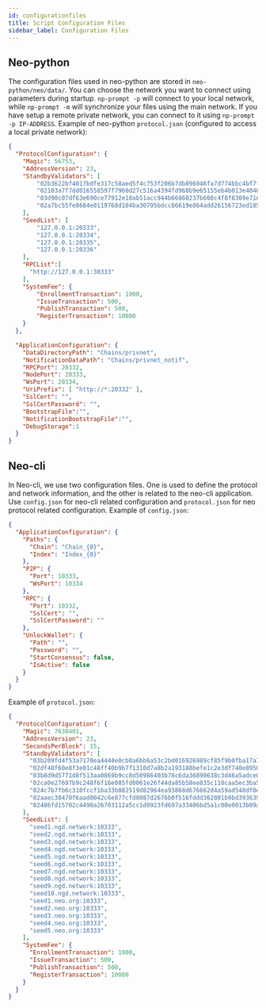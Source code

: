 ```yaml
---
id: configurationfiles
title: Script Configuration Files
sidebar_label: Configuration Files
---
```


## Neo-python
The configuration files used in neo-python are stored in `neo-python/neo/data/`. You can choose the network you want to connect using parameters during startup.
`np-prompt -p` will connect to your local network, while `np-prompt -m` will synchronize your files using the main network.
If you have setup a remote private network, you can connect to it using `np-prompt -p IP-ADDRESS`.
Example of neo-python `protocol.json` \(configured to access a local private network\):
```json
{
  "ProtocolConfiguration": {
    "Magic": 56753,
    "AddressVersion": 23,
    "StandbyValidators": [
        "02b3622bf4017bdfe317c58aed5f4c753f206b7db896046fa7d774bbc4bf7f8dc2",
        "02103a7f7dd016558597f7960d27c516a4394fd968b9e65155eb4b013e4040406e",
        "03d90c07df63e690ce77912e10ab51acc944b66860237b608c4f8f8309e71ee699",
        "02a7bc55fe8684e0119768d104ba30795bdcc86619e864add26156723ed185cd62"
    ],
    "SeedList": [
        "127.0.0.1:20333",
        "127.0.0.1:20334",
        "127.0.0.1:20335",
        "127.0.0.1:20336"
    ],
    "RPCList":[
      "http://127.0.0.1:30333"
    ],
    "SystemFee": {
        "EnrollmentTransaction": 1000,
        "IssueTransaction": 500,
        "PublishTransaction": 500,
        "RegisterTransaction": 10000
    }
  },

  "ApplicationConfiguration": {
    "DataDirectoryPath": "Chains/privnet",
    "NotificationDataPath": "Chains/privnet_notif",
    "RPCPort": 20332,
    "NodePort": 20333,
    "WsPort": 20334,
    "UriPrefix": [ "http://*:20332" ],
    "SslCert": "",
    "SslCertPassword": "",
    "BootstrapFile":"",
    "NotificationBootstrapFile":"",
    "DebugStorage":1
  }
}
```

## Neo-cli
In Neo-cli, we use two configuration files. One is used to define the protocol and network information, and the other is related to the neo-cli application.
Use `config.json` for neo-cli related configuration and `protocol.json` for neo protocol related configuration.
Example of `config.json`:
```json
{
  "ApplicationConfiguration": {
    "Paths": {
      "Chain": "Chain_{0}",
      "Index": "Index_{0}"
    },
    "P2P": {
      "Port": 10333,
      "WsPort": 10334
    },
    "RPC": {
      "Port": 10332,
      "SslCert": "",
      "SslCertPassword": ""
    },
    "UnlockWallet": {
      "Path": "",
      "Password": "",
      "StartConsensus": false,
      "IsActive": false
    }
  }
}
```
Example of `protocol.json`:
```json
{
  "ProtocolConfiguration": {
    "Magic": 7630401,
    "AddressVersion": 23,
    "SecondsPerBlock": 15,
    "StandbyValidators": [
      "03b209fd4f53a7170ea4444e0cb0a6bb6a53c2bd016926989cf85f9b0fba17a70c",
      "02df48f60e8f3e01c48ff40b9b7f1310d7a8b2a193188befe1c2e3df740e895093",
      "03b8d9d5771d8f513aa0869b9cc8d50986403b78c6da36890638c3d46a5adce04a",
      "02ca0e27697b9c248f6f16e085fd0061e26f44da85b58ee835c110caa5ec3ba554",
      "024c7b7fb6c310fccf1ba33b082519d82964ea93868d676662d4a59ad548df0e7d",
      "02aaec38470f6aad0042c6e877cfd8087d2676b0f516fddd362801b9bd3936399e",
      "02486fd15702c4490a26703112a5cc1d0923fd697a33406bd5a1c00e0013b09a70"
    ],
    "SeedList": [
      "seed1.ngd.network:10333",
      "seed2.ngd.network:10333",
      "seed3.ngd.network:10333",
      "seed4.ngd.network:10333",
      "seed5.ngd.network:10333",
      "seed6.ngd.network:10333",
      "seed7.ngd.network:10333",
      "seed8.ngd.network:10333",
      "seed9.ngd.network:10333",
      "seed10.ngd.network:10333",
      "seed1.neo.org:10333",
      "seed2.neo.org:10333",
      "seed3.neo.org:10333",
      "seed4.neo.org:10333",
      "seed5.neo.org:10333"
    ],
    "SystemFee": {
      "EnrollmentTransaction": 1000,
      "IssueTransaction": 500,
      "PublishTransaction": 500,
      "RegisterTransaction": 10000
    }
  }
}
```
